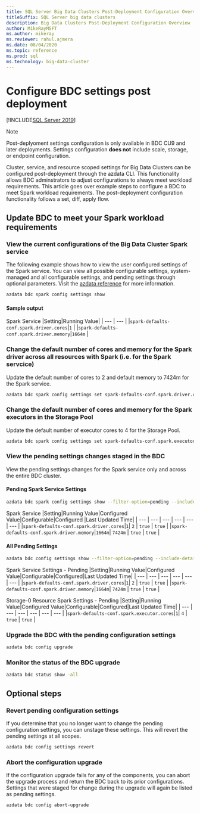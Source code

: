 ```yaml
---
title: SQL Server Big Data Clusters Post-Deployment Configuration Overview
titleSuffix: SQL Server big data clusters
description: Big Data Clusters Post-Deployment Configuration Overview
author: MikeRayMSFT
ms.author: mikeray
ms.reviewer: rahul.ajmera
ms.date: 08/04/2020
ms.topic: reference
ms.prod: sql
ms.technology: big-data-cluster
---
```



# Configure BDC settings post deployment

[!INCLUDE[SQL Server 2019](../includes/applies-to-version/sqlserver2019.md)]

> [!NOTE]
> Post-deplyoment settings configuration is only available in BDC CU9 and later deployments. Settings configuration **does not** include scale, storage, or endpoint configuration.

Cluster, service, and resource scoped settings for Big Data Clusters can be configured post-deployment through the azdata CLI. This functionality allows BDC adminstrators to adjust configurations to always meet workload requirements. This article goes over example steps to configure a BDC to meet Spark workload requirements. The post-deployment configuration functionality follows a set, diff, apply flow.

## Update BDC to meet your Spark workload requirements

### **View the current configurations of the Big Data Cluster Spark service**
The following example shows how to view the user configured settings of the Spark service. You can view all possible configurable settings, system-managed and all configurable settings, and pending settings through optional parameters. Visit the [azdata reference]() for more information.

```bash
azdata bdc spark config settings show
```
#### **Sample output**
Spark Service 
|Setting|Running Value|
| --- | --- |
|`spark-defaults-conf.spark.driver.cores`|`1` |
|`spark-defaults-conf.spark.driver.memory`|`1664m` |


### **Change the default number of cores and memory for the Spark driver across all resources with Spark (i.e. for the Spark servcice)**
Update the default number of cores to 2 and default memory to 7424m for the Spark service.

```bash
azdata bdc spark config settings set spark-defaults-conf.spark.driver.cores=2, spark-defaults-conf.spark.driver.memory=7424m
```

### **Change the default number of cores and memory for the Spark executors in the Storage Pool**
Update the default number of executor cores to 4 for the Storage Pool.

```bash
azdata bdc spark config settings set spark-defaults-conf.spark.executor.cores=4 --resource=storage-0
```

### **View the pending settings changes staged in the BDC**
View the pending settings changes for the Spark service only and across the entire BDC cluster.

#### **Pending Spark Service Settings**
```bash
azdata bdc spark config settings show --filter-option=pending --include-details
```
Spark Service 
|Setting|Running Value|Configured Value|Configurable|Configured |Last Updated Time|
| --- | --- | --- | --- | --- | --- |
|`spark-defaults-conf.spark.driver.cores`|`1`| `2` | `true` | `true` |
|`spark-defaults-conf.spark.driver.memory`|`1664m`| `7424m` | `true` | `true` |

#### **All Pending Settings**
```bash
azdata bdc config settings show --filter-option=pending --include-details --recursive
```

Spark Service Settings - Pending
|Setting|Running Value|Configured Value|Configurable|Configured|Last Updated Time|
| --- | --- | --- | --- | --- | --- |
|`spark-defaults-conf.spark.driver.cores`|`1`| `2` | `true` | `true` |
|`spark-defaults-conf.spark.driver.memory`|`1664m`| `7424m` | `true` | `true` |

Storage-0 Resource Spark Settings - Pending
|Setting|Running Value|Configured Value|Configurable|Configured|Last Updated Time|
| --- | --- | --- | --- | --- | --- |
|`spark-defaults-conf.spark.executor.cores`|`1`| `4` | `true` | `true` |

### **Upgrade the BDC with the pending configuration settings**
```bash
azdata bdc config upgrade
```

### **Monitor the status of the BDC upgrade**
```bash
azdata bdc status show -all
```

## Optional steps

### **Revert pending configuration settings**
If you determine that you no longer want to change the pending configuration settings, you can unstage these settings. This will revert the pending settings at all scopes.

```bash
azdata bdc config settings revert
```

### **Abort the configuration upgrade**
If the configuration upgrade fails for any of the components, you can abort the upgrade process and return the BDC back to its prior configurations. Settings that were staged for change during the upgrade will again be listed as pending settings.

```bash
azdata bdc config abort-upgrade
```


